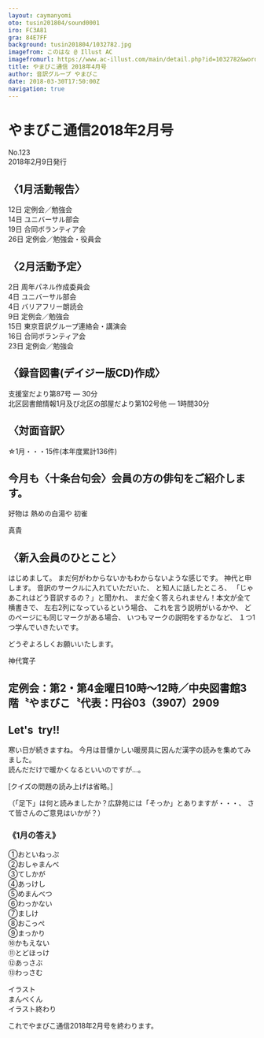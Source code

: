 ```yaml
---
layout: caymanyomi
oto: tusin201804/sound0001
iro: FC3A81
gra: 84E7FF
background: tusin201804/1032782.jpg
imagefrom: このはな @ Illust AC
imagefromurl: https://www.ac-illust.com/main/detail.php?id=1032782&word=%E6%A1%9C83
title: やまびこ通信 2018年4月号
author: 音訳グループ やまびこ
date: 2018-03-30T17:50:00Z
navigation: true
---
```


# <span data-dur="4.134" data-begin="0.03">やまびこ通信2018年2月号</span>
<span data-dur="2.721" data-begin="4.164">No.123</span>  
<span data-dur="4.353" data-begin="6.885">2018年2月9日発行</span>

## <span data-dur="2.724" data-begin="11.238">〈1月活動報告〉</span>
<span data-dur="4.157" data-begin="13.961">12日 定例会／勉強会</span>  
<span data-dur="3.389" data-begin="18.118">14日 ユニバーサル部会</span>  
<span data-dur="3.842" data-begin="21.506">19日 合同ボランティア会</span>  
<span data-dur="5.492" data-begin="25.347">26日 定例会／勉強会・役員会</span>

## <span data-dur="2.586" data-begin="30.839">〈2月活動予定〉</span>
<span data-dur="4.302" data-begin="33.425">2日 周年パネル作成委員会</span>  
<span data-dur="3.156" data-begin="37.726">4日 ユニバーサル部会</span>  
<span data-dur="3.435" data-begin="40.882">4日 バリアフリー朗読会</span>  
<span data-dur="3.931" data-begin="44.316">9日 定例会／勉強会</span>  
<span data-dur="5.783" data-begin="48.247">15日 東京音訳グループ連絡会・講演会</span>  
<span data-dur="3.94" data-begin="54.029">16日 合同ボランティア会</span>  
<span data-dur="4.454" data-begin="57.969">23日 定例会／勉強会</span>

## <span data-dur="4.311" data-begin="62.423">〈録音図書(デイジー版CD)作成〉</span>
<span data-dur="5.128" data-begin="66.734">支援室だより第87号 ― 30分</span>  
<span data-dur="9.325" data-begin="71.862">北区図書館情報1月及び北区の部屋だより第102号他 ― 1時間30分</span>

## <span data-dur="2.067" data-begin="81.186">〈対面音訳〉</span>
<span data-dur="6.017" data-begin="83.253">☆1月・・・15件(本年度累計136件)</span>

## <span data-dur="6.704" data-begin="89.27">今月も〈十条台句会〉会員の方の俳句をご紹介します。</span>
<span data-dur="3.895" data-begin="95.973">好物は 熱めの白湯や 初雀</span>

<span data-dur="1.391" data-begin="99.867">真貴</span>

## <span data-dur="2.833" data-begin="101.258">〈新入会員のひとこと〉</span>
<span data-dur="2.214" data-begin="104.09">はじめまして。</span>
<span data-dur="5.205" data-begin="106.304">まだ何がわからないかもわからないような感じです。</span>
<span data-dur="2.729" data-begin="111.509">神代と申します。</span>
<span data-dur="2.851" data-begin="114.238">音訳のサークルに入れていただいた、</span>
<span data-dur="2.154" data-begin="117.089">と知人に話したところ、</span>
<span data-dur="4.538" data-begin="119.242">「じゃあこれはどう音訳するの？」と聞かれ、</span>
<span data-dur="5.082" data-begin="123.78">まだ全く答えられません！本文が全て横書きで、</span>
<span data-dur="3.081" data-begin="128.862">左右2列になっているという場合、</span>
<span data-dur="2.389" data-begin="131.942">これを言う説明がいるかや、</span>
<span data-dur="3.431" data-begin="134.33">どのページにも同じマークがある場合、</span>
<span data-dur="3.287" data-begin="137.761">いつもマークの説明をするかなど、</span>
<span data-dur="3.47" data-begin="141.047">１つ1つ学んでいきたいです。</span>

<span data-dur="3.942" data-begin="144.517">どうぞよろしくお願いいたします。</span>

<span data-dur="2.086" data-begin="148.458">神代寛子</span>

## <span data-dur="13.371" data-begin="150.543">定例会：第2・第4金曜日10時～12時／中央図書館3階〝やまびこ〝代表：円谷03（3907）2909</span>

## <span data-dur="1.75" data-begin="163.914">Let's&ensp;try!!</span>

<span data-dur="2.912" data-begin="165.663">寒い日が続きますね。</span>
<span data-dur="7.424" data-begin="168.574">今月は昔懐かしい暖房具に因んだ漢字の読みを集めてみました。</span>  
<span data-dur="4.509" data-begin="175.998">読んだだけで暖かくなるといいのですが…。</span>

<span data-dur="4.339" data-begin="180.506">[クイズの問題の読み上げは省略。]</span>

<span data-dur="6.407" data-begin="184.845">（「足下」は何と読みましたか？広辞苑には「そっか」とありますが・・・、</span>
<span data-dur="4.363" data-begin="191.251">さて皆さんのご意見はいかが？）</span>

### <span data-dur="2.208" data-begin="195.614">《1月の答え》</span>
<span data-dur="2.811" data-begin="197.822">①おといねっぷ</span>  
<span data-dur="2.39" data-begin="200.632">②おしゃまんべ</span>  
<span data-dur="2.482" data-begin="203.022">③てしかが</span>  
<span data-dur="2.552" data-begin="205.504">④あっけし</span>  
<span data-dur="2.539" data-begin="208.055">⑤めまんべつ</span>  
<span data-dur="2.576" data-begin="210.594">⑥わっかない</span>  
<span data-dur="2.335" data-begin="213.17">⑦ましけ</span>  
<span data-dur="2.613" data-begin="215.504">⑧おこっぺ</span>  
<span data-dur="2.506" data-begin="218.116">⑨まっかり</span>  
<span data-dur="2.51" data-begin="220.622">⑩かもえない</span>  
<span data-dur="2.913" data-begin="223.132">⑪とどほっけ</span>  
<span data-dur="2.755" data-begin="226.045">⑫あっさぶ</span>  
<span data-dur="2.901" data-begin="228.799">⑬わっさむ</span>

<span data-dur="1.692" data-begin="231.7">イラスト</span>  
<span data-dur="1.769" data-begin="233.391">まんべくん</span>  
<span data-dur="2.076" data-begin="235.159">イラスト終わり</span>

<span data-dur="6.337" data-begin="237.234">これでやまびこ通信2018年2月号を終わります。</span>
<span data-dur="1.151" data-begin="243.571">&nbsp;</span>

